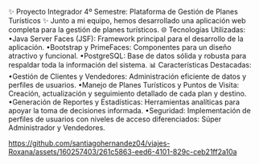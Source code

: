 ✨ Proyecto Integrador 4º Semestre: Plataforma de Gestión de Planes Turísticos ✨
Junto a mi equipo, hemos desarrollado una aplicación web completa para la gestión de planes turísticos.
🌐 Tecnologías Utilizadas:
 •Java Server Faces (JSF): Framework principal para el desarrollo de la aplicación.
 •Bootstrap y PrimeFaces: Componentes para un diseño atractivo y funcional.
 •PostgreSQL: Base de datos sólida y robusta para respaldar toda la información del sistema.
📊 Características Destacadas:
 •Gestión de Clientes y Vendedores: Administración eficiente de datos y perfiles de usuarios.
 •Manejo de Planes Turísticos y Puntos de Visita: Creación, actualización y seguimiento detallado de cada plan y destino.
 •Generación de Reportes y Estadísticas: Herramientas analíticas para apoyar la toma de decisiones informada.
 •Seguridad: Implementación de perfiles de usuarios con niveles de acceso diferenciados: Súper Administrador y Vendedores.

https://github.com/santiagohernandez04/viajes-Roxana/assets/160257403/261c5863-eed6-4101-829c-ceb21ff2a10a
